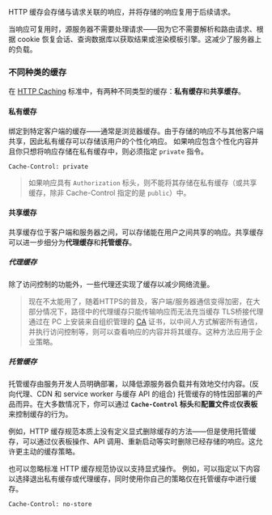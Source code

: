 HTTP 缓存会存储与请求关联的响应，并将存储的响应复用于后续请求。

当响应可复用时，源服务器不需要处理请求——因为它不需要解析和路由请求、根据 cookie 恢复会话、查询数据库以获取结果或渲染模板引擎。这减少了服务器上的负载。
### 不同种类的缓存
在 [HTTP Caching](https://httpwg.org/specs/rfc9111.html) 标准中，有两种不同类型的缓存：**私有缓存**和**共享缓存**。
#### 私有缓存
绑定到特定客户端的缓存——通常是浏览器缓存。由于存储的响应不与其他客户端共享，因此私有缓存可以存储该用户的个性化响应。
如果响应包含个性化内容并且你只想将响应存储在私有缓存中，则必须指定 `private` 指令。
```http
Cache-Control: private
```
>如果响应具有 `Authorization` 标头，则不能将其存储在私有缓存（或共享缓存，除非 Cache-Control 指定的是 `public`）中。

#### 共享缓存
共享缓存位于客户端和服务器之间，可以存储能在用户之间共享的响应。共享缓存可以进一步细分为**代理缓存**和**托管缓存**。
##### 代理缓存
除了访问控制的功能外，一些代理还实现了缓存以减少网络流量。
>现在不太能用了，随着HTTPS的普及，客户端/服务器通信变得加密，在大部分情况下，路径中的代理缓存只能传输响应而无法充当缓存
>TLS桥接代理通过在 PC 上安装来自组织管理的 [CA](https://developer.mozilla.org/zh-CN/docs/Glossary/Certificate_authority) 证书，以中间人方式解密所有通信，并执行访问控制等，则可以查看响应的内容并将其缓存。这种方法应用于企业策略。

##### 托管缓存
托管缓存由服务开发人员明确部署，以降低源服务器负载并有效地交付内容。(反向代理、CDN 和 service worker 与缓存 API 的组合)
托管缓存的特性因部署的产品而异。在大多数情况下，你可以通过 **`Cache-Control` 标头**和**配置文件**或**仪表板**来控制缓存的行为。

例如，HTTP 缓存规范本质上没有定义显式删除缓存的方法——但是使用托管缓存，可以通过仪表板操作、API 调用、重新启动等实时删除已经存储的响应。这允许更主动的缓存策略。

也可以忽略标准 HTTP 缓存规范协议以支持显式操作。
例如，可以指定以下内容以选择退出私有缓存或代理缓存，同时使用你自己的策略仅在托管缓存中进行缓存。
```HTTP
Cache-Control: no-store
```
